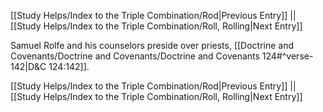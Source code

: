 [[Study Helps/Index to the Triple Combination/Rod|Previous Entry]]  ||  [[Study Helps/Index to the Triple Combination/Roll, Rolling|Next Entry]]

 Samuel Rolfe and his counselors preside over priests, [[Doctrine and Covenants/Doctrine and Covenants/Doctrine and Covenants 124#^verse-142|D&C 124:142]].

[[Study Helps/Index to the Triple Combination/Rod|Previous Entry]]  ||  [[Study Helps/Index to the Triple Combination/Roll, Rolling|Next Entry]]